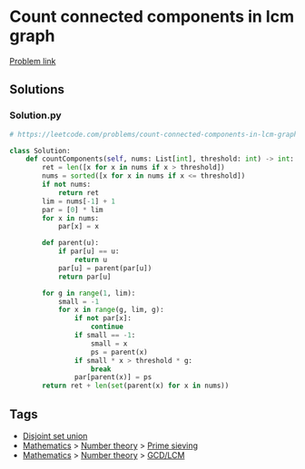 # Count connected components in lcm graph

[Problem link](https://leetcode.com/problems/count-connected-components-in-lcm-graph)

## Solutions


### Solution.py
```py
# https://leetcode.com/problems/count-connected-components-in-lcm-graph

class Solution:
    def countComponents(self, nums: List[int], threshold: int) -> int:
        ret = len([x for x in nums if x > threshold])
        nums = sorted([x for x in nums if x <= threshold])
        if not nums:
            return ret
        lim = nums[-1] + 1
        par = [0] * lim
        for x in nums:
            par[x] = x

        def parent(u):
            if par[u] == u:
                return u
            par[u] = parent(par[u])
            return par[u]

        for g in range(1, lim):
            small = -1
            for x in range(g, lim, g):
                if not par[x]:
                    continue
                if small == -1:
                    small = x
                    ps = parent(x)
                if small * x > threshold * g:
                    break
                par[parent(x)] = ps
        return ret + len(set(parent(x) for x in nums))
```
## Tags

* [Disjoint set union](/Collections/disjoint-set-union.md#disjoint-set-union)
* [Mathematics](/Collections/mathematics.md#mathematics) > [Number theory](/Collections/mathematics.md#number-theory) > [Prime sieving](/Collections/mathematics.md#prime-sieving)
* [Mathematics](/Collections/mathematics.md#mathematics) > [Number theory](/Collections/mathematics.md#number-theory) > [GCD/LCM](/Collections/mathematics.md#gcd-lcm)
